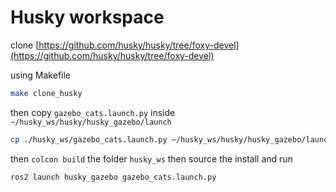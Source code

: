 # Husky workspace

clone [https://github.com/husky/husky/tree/foxy-devel](https://github.com/husky/husky/tree/foxy-devel)

using Makefile

```bash
make clone_husky
```

then copy `gazebo_cats.launch.py` inside `~/husky_ws/husky/husky_gazebo/launch`

```bash
cp ./husky_ws/gazebo_cats.launch.py ~/husky_ws/husky/husky_gazebo/launch
```

then `colcon build` the folder `husky_ws` then source the install and run

```bash
ros2 launch husky_gazebo gazebo_cats.launch.py
```